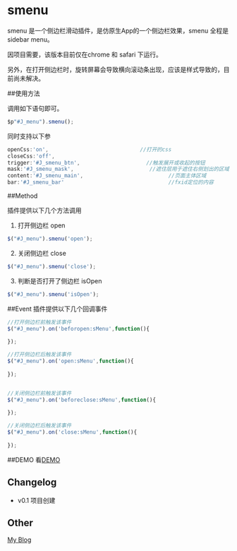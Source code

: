 smenu
=====

smenu 是一个侧边栏滑动插件，是仿原生App的一个侧边栏效果，smenu 全程是sidebar menu。

因项目需要，该版本目前仅在chrome 和 safari 下运行。

另外，在打开侧边栏时，旋转屏幕会导致横向滚动条出现，应该是样式导致的，目前尚未解决。

##使用方法

调用如下语句即可。
```js
$p"#J_menu").smenu();
```
同时支持以下参
```js
openCss:'on',                             //打开的css
closeCss:'off',
trigger:'#J_smenu_btn',                     //触发展开或收起的按钮
mask:'#J_smenu_mask',                        //遮住层用于遮住右侧划出的区域
content:'#J_smenu_main',                           //页面主体区域
bar:'#J_smenu_bar'                                 //fxid定位的内容
```

##Method

插件提供以下几个方法调用

1. 打开侧边栏 open
```js
$("#J_menu").smenu('open');
```

2. 关闭侧边栏 close
```js
$("#J_menu").smenu('close');
```
3. 判断是否打开了侧边栏 isOpen
```js
$("#J_menu").smenu('isOpen');
```

##Event
插件提供以下几个回调事件
```js
//打开侧边栏前触发该事件
$("#J_menu").on('beforopen:sMenu',function(){
    
});

//打开侧边栏后触发该事件
$("#J_menu").on('open:sMenu',function(){
    
});


//关闭侧边栏前触发该事件
$("#J_menu").on('beforeclose:sMenu',function(){
    
});

//关闭侧边栏后触发该事件
$("#J_menu").on('close:sMenu',function(){
    
});
```

##DEMO
看[DEMO](http://oos.me/smenu/list_all.html)

## Changelog
* v0.1 项目创建

## Other
[My Blog](http://www.ghugo.com)

